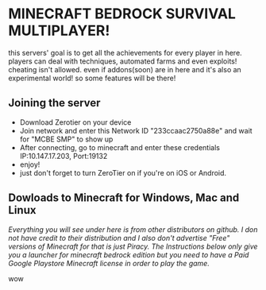 # MINECRAFT BEDROCK SURVIVAL MULTIPLAYER!
this servers' goal is to get all the achievements for every player in here.
players can deal with techniques, automated farms and even exploits! cheating isn't allowed.
even if addons(soon) are in here and it's also an experimental world! so some features will be there!

## Joining the server
* Download Zerotier on your device
* Join network and enter this Network ID "233ccaac2750a88e" and wait for "MCBE SMP" to show up
* After connecting, go to minecraft and enter these credentials IP:10.147.17.203, Port:19132
* enjoy!
* just don't forget to turn ZeroTier on if you're on iOS or Android.

## Dowloads to Minecraft for Windows, Mac and Linux
*Everything you will see under here is from other distributors on github. I don not have credit to their distribution and I also don't advertise "Free" versions of Minecraft for that is just Piracy. The Instructions below only give you a launcher for minecraft bedrock edition but you need to have a Paid Google Playstore Minecraft license in order to play the game.*

wow